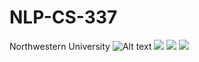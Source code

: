 # NLP-CS-337
Northwestern University
![Alt text](https://img.shields.io/badge/Hello-World-green)
<img src = "https://img.shields.io/badge/Good-Morning-green" />
<img src = "https://lol" />
<img src = "https://lol" onerror="this.onerror=null;this.src='https://img.shields.io/badge/Good-Night-green';" />
